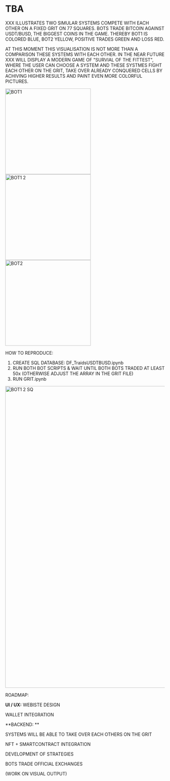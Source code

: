 # TBA

XXX ILLUSTRATES TWO SIMULAR SYSTEMS COMPETE WITH EACH OTHER ON A FIXED GRIT ON 77 SQUARES. BOTS TRADE BITCOIN AGAINST USDT/BUSD, THE BIGGEST COINS IN THE GAME. THEREBY BOT1 IS COLORED BLUE, BOT2 YELLOW, POSITIVE TRADES GREEN AND LOSS RED. 

AT THIS MOMENT THIS VISUALISATION IS NOT MORE THAN A COMPARISON THESE SYSTEMS WITH EACH OTHER.
IN THE NEAR FUTURE XXX WILL DISPLAY A MODERN GAME OF "SURVIAL OF THE FITTEST", WHERE THE USER CAN CHOOSE A SYSTEM AND THESE SYSTMES FIGHT EACH OTHER ON THE GRIT, TAKE OVER ALREADY CONQUERED CELLS BY ACHIVING HIGHER RESULTS 
AND PAINT EVEN MORE COLORFUL PICTURES. 

<img width="270" alt="BOT1" src="https://user-images.githubusercontent.com/99321938/181208694-5a6d3538-0cca-4b80-83c2-dc1699e84d26.png"><img width="270" alt="BOT1 2" src="https://user-images.githubusercontent.com/99321938/181208700-657f9a41-a5e1-43f3-94fb-dcc065fe030a.png"> <img width="270" alt="BOT2" src="https://user-images.githubusercontent.com/99321938/181208703-c1b7af81-4587-432f-8608-fa6a162ce15b.png">

HOW TO REPRODUCE: 

1. CREATE SQL DATABASE: DF_TraidsUSDTBUSD.ipynb 
2. RUN BOTH BOT SCRIPTS & WAIT UNTIL BOTH BOTS TRADED AT LEAST 50x (OTHERWISE ADJUST THE ARRAY IN THE GRIT FILE)
3. RUN GRIT.ipynb

<img width="950" alt="BOT1 2 SQ" src="https://user-images.githubusercontent.com/99321938/181208701-2747456e-fd43-4c7b-9751-1e494e383583.png">

ROADMAP: 

**UI / UX:** 
WEBISTE DESIGN 

WALLET INTEGRATION 

**BACKEND: **

SYSTEMS WILL BE ABLE TO TAKE OVER EACH OTHERS ON THE GRIT

NFT + SMARTCONTRACT INTEGRATION

DEVELOPMENT OF STRATEGIES 

BOTS TRADE OFFICIAL EXCHANGES 

(WORK ON VISUAL OUTPUT)
